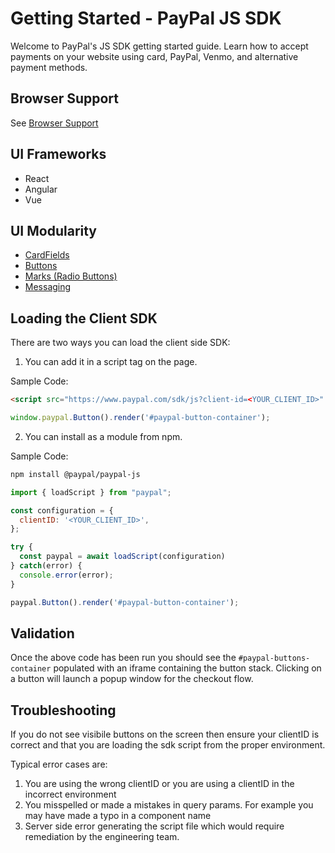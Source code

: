 # Getting Started - PayPal JS SDK

Welcome to PayPal's JS SDK getting started guide. Learn how to accept payments on your website using card, PayPal, Venmo, and alternative payment methods.

## Browser Support

See [Browser Support](./standards/browser-support.md)

## UI Frameworks
 - React
 - Angular
 - Vue

## UI Modularity
- [CardFields](./components/card-fields/README.md)
- [Buttons](./components/buttons/README.md)
- [Marks (Radio Buttons)](./components/marks/README.md)
- [Messaging](./components/messages/README.md)

## Loading the Client SDK

There are two ways you can load the client side SDK:

1. You can add it in a script tag on the page.

Sample Code:
```html
<script src="https://www.paypal.com/sdk/js?client-id=<YOUR_CLIENT_ID>" />
```

```js
window.paypal.Button().render('#paypal-button-container');
```

2. You can install as a module from npm.

Sample Code:
```sh
npm install @paypal/paypal-js
```

```js
import { loadScript } from "paypal";

const configuration = {
  clientID: '<YOUR_CLIENT_ID>',
};

try {
  const paypal = await loadScript(configuration)
} catch(error) {
  console.error(error);
}

paypal.Button().render('#paypal-button-container');
```

## Validation
Once the above code has been run you should see the `#paypal-buttons-container` populated with an iframe containing the button stack. Clicking on a button will launch a popup window for the checkout flow.

## Troubleshooting
If you do not see visibile buttons on the screen then ensure your clientID is correct and that you are loading the sdk script from the proper environment.

Typical error cases are:
1. You are using the wrong clientID or you are using a clientID in the incorrect environment
2. You misspelled or made a mistakes in query params. For example you may have made a typo in a component name
3. Server side error generating the script file which would require remediation by the engineering team.


